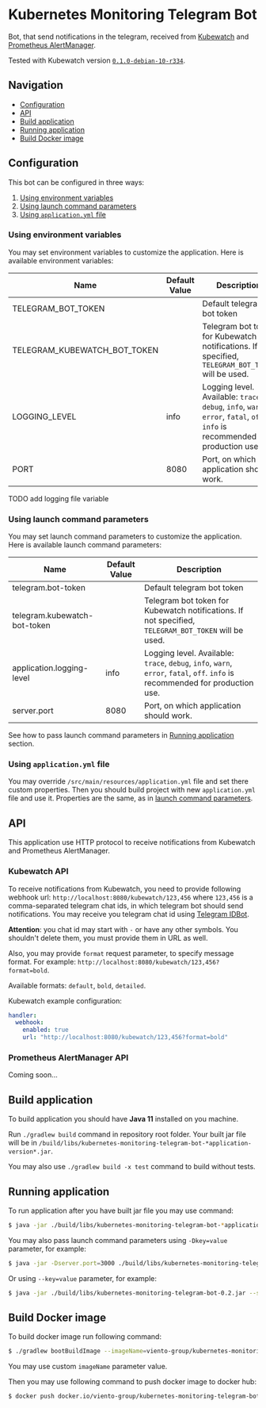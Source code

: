 # Kubernetes Monitoring Telegram Bot
Bot, that send notifications in the telegram, received from [Kubewatch](https://github.com/bitnami-labs/kubewatch) and [Prometheus AlertManager](https://prometheus.io/docs/alerting/latest/alertmanager/).

Tested with Kubewatch version [`0.1.0-debian-10-r334`](https://hub.docker.com/layers/bitnami/kubewatch/0.1.0-debian-10-r339/images/sha256-27b5142b9189871eeb6e87cfbb9ca4da9c669224667fde0eca03ed707c40586f?context=explore).

## Navigation
- [Configuration](#configuration)
- [API](#api)
- [Build application](#build-application)
- [Running application](#running-application)
- [Build Docker image](#build-docker-image)

## Configuration
This bot can be configured in three ways:
1. [Using environment variables](#using-environment-variables)
2. [Using launch command parameters](#using-launch-command-parameters)
3. [Using `application.yml` file](#using-applicationyml-file)

### Using environment variables
You may set environment variables to customize the application.
Here is available environment variables:

Name | Default Value | Description
---- | ------------- | -----------
TELEGRAM_BOT_TOKEN | | Default telegram bot token
TELEGRAM_KUBEWATCH_BOT_TOKEN | | Telegram bot token for Kubewatch notifications. If not specified, `TELEGRAM_BOT_TOKEN` will be used.
LOGGING_LEVEL | info | Logging level. Available: `trace`, `debug`, `info`, `warn`, `error`, `fatal`, `off`. `info` is recommended for production use.
PORT | 8080 | Port, on which application should work.

TODO add logging file variable

### Using launch command parameters
You may set launch command parameters to customize the application.
Here is available launch command parameters:

Name | Default Value | Description
---- | ------------- | -----------
telegram.bot-token | | Default telegram bot token
telegram.kubewatch-bot-token | | Telegram bot token for Kubewatch notifications. If not specified, `TELEGRAM_BOT_TOKEN` will be used.
application.logging-level | info | Logging level. Available: `trace`, `debug`, `info`, `warn`, `error`, `fatal`, `off`. `info` is recommended for production use.
server.port | 8080 | Port, on which application should work.

See how to pass launch command parameters in [Running application](#running-application) section.

### Using `application.yml` file
You may override `/src/main/resources/application.yml` file and set there custom properties.
Then you should build project with new `application.yml` file and use it.
Properties are the same, as in [launch command parameters](#using-launch-command-parameters).

## API
This application use HTTP protocol to receive notifications from Kubewatch and Prometheus AlertManager.

### Kubewatch API
To receive notifications from Kubewatch, you need to provide following webhook url:
`http://localhost:8080/kubewatch/123,456` where `123,456` is a comma-separated telegram chat ids, in which telegram bot should send notifications.
You may receive you telegram chat id using [Telegram IDBot](https://telegram.me/myidbot).

**Attention**: you chat id may start with `-` or have any other symbols. You shouldn't delete them, you must provide them in URL as well.

Also, you may provide `format` request parameter, to specify message format.
For example: `http://localhost:8080/kubewatch/123,456?format=bold`.

Available formats: `default`, `bold`, `detailed`.

Kubewatch example configuration:
```yaml
handler:
  webhook:
    enabled: true
    url: "http://localhost:8080/kubewatch/123,456?format=bold"
```

### Prometheus AlertManager API
Coming soon...

## Build application
To build application you should have **Java 11** installed on you machine.

Run `./gradlew build` command in repository root folder.
Your built jar file will be in `/build/libs/kubernetes-monitoring-telegram-bot-*application-version*.jar`.

You may also use `./gradlew build -x test` command to build without tests.

## Running application
To run application after you have built jar file you may use command:
```bash
$ java -jar ./build/libs/kubernetes-monitoring-telegram-bot-*application-version*.jar
```

You may also pass launch command parameters using `-Dkey=value` parameter, for example:
```bash
$ java -jar -Dserver.port=3000 ./build/libs/kubernetes-monitoring-telegram-bot-0.2.jar 
```

Or using `--key=value` parameter, for example:
```bash
$ java -jar ./build/libs/kubernetes-monitoring-telegram-bot-0.2.jar --server.port=3000 
```

## Build Docker image
To build docker image run following command:
```bash
$ ./gradlew bootBuildImage --imageName=viento-group/kubernetes-monitoring-telegram-bot 
```
You may use custom `imageName` parameter value.

Then you may use following command to push docker image to docker hub:
```bash
$ docker push docker.io/viento-group/kubernetes-monitoring-telegram-bot:latest 
```